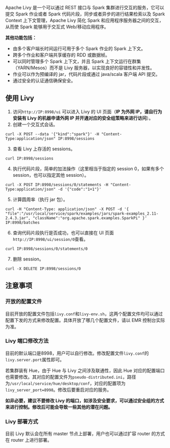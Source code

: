 Apache Livy 是一个可以通过 REST 接口与 Spark 集群进行交互的服务，它可以提交 Spark 作业或者 Spark 代码片段，同步或者异步的进行结果检索以及 Spark Context 上下文管理，Apache Livy 简化 Spark 和应用程序服务器之间的交互，从而使 Spark 能够用于交互式 Web/移动应用程序。

**其他功能包括：**
- 由多个客户端长时间运行可用于多个 Spark 作业的 Spark 上下文。
- 跨多个作业和客户端共享缓存的 RDD 或数据帧。
- 可以同时管理多个 Spark 上下文，并且 Spark 上下文运行在群集（YARN/Mesos）而不是 Livy 服务器，以实现良好的容错性和并发性。
- 作业可以作为预编译的 jar，代码片段或通过 java/scala 客户端 API 提交。
- 通过安全的认证通信确保安全。
 
## 使用 Livy
1.	访问`http://IP:8998/ui` 可以进入 Livy 的 UI 页面（**IP 为外网 IP，请自行为安装有 Livy 的机器申请外网 IP 并开通对应的安全组策略来进行访问**）。
2.	创建一个交互式会话。
```
curl -X POST --data '{"kind":"spark"}' -H "Content-Type:application/json" IP:8998/sessions
```
3.	查看 Livy 上存活的 sessions。
```
curl IP:8998/sessions
```
4.	执行代码片段，简单的加法操作（这里相当于指定的 session 0，如果有多个 session，也可以指定其他 session）。
```
curl -X POST IP:8998/sessions/0/statements -H "Content-Type:application/json" -d '{"code":"1+1"}'
```
5.	计算圆周率（执行 jar 包）。
```
curl -H "Content-Type: application/json" -X POST -d '{ "file":"/usr/local/service/spark/examples/jars/spark-examples_2.11-2.4.3.jar", "className":"org.apache.spark.examples.SparkPi" }' IP:8998/batches
```
6.	查询代码片段执行是否成功，也可以直接在 UI 页面`http://IP:8998/ui/session/0`查看。
```
curl IP:8998/sessions/0/statements/0
```
7.	删除 session。
```
curl -X DELETE IP:8998/sessions/0
```

## 注意事项
###  开放的配置文件
目前开放的配置文件包括`livy.conf`和`livy-env.sh`，这两个配置文件均可以通过配置下发的方式来修改配置。具体开放了哪几个配置文件，请以 EMR 控制台实际为准。

### Livy 端口修改方法
目前的默认端口是8998，用户可以自行修改。修改配置文件`livy.conf`的`livy.server.port`属性即可。

若集群装有 Hue，由于 Hue 与 Livy 之间涉及联通性，因此 Hue 对应的配置端口也需要修改。其对应的配置文件为`pseudo-distributed.ini`，路径为`/usr/local/service/hue/desktop/conf`，对应的配置项为 `livy_server_port=8998`。修改后要重启对应的服务。

**如非必要，建议不要修改 Livy 的端口，如涉及安全要求，可以通过安全组的方式来进行控制。修改后可能会导致一些其他的潜在问题。**

### Livy 部署方式
目前 Livy 默认会在所有 master 节点上部署，用户也可以通过扩容 router 的方式在 router 上进行部署。

